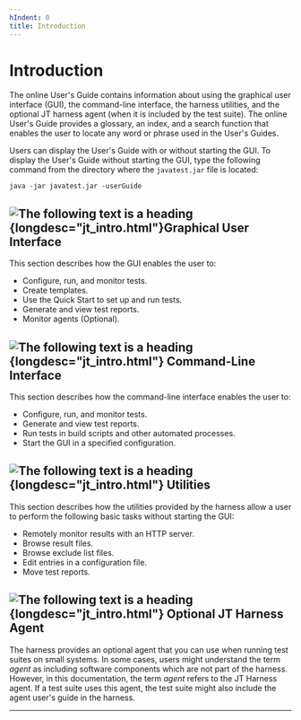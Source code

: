 ```yaml
---
hIndent: 0
title: Introduction
---
```


# Introduction

The online User\'s Guide contains information about using the graphical user interface (GUI), the
command-line interface, the harness utilities, and the optional JT harness agent (when it is
included by the test suite). The online User\'s Guide provides a glossary, an index, and a search
function that enables the user to locate any word or phrase used in the User\'s Guides.

Users can display the User\'s Guide with or without starting the GUI. To display the User\'s Guide
without starting the GUI, type the following command from the directory where the `javatest.jar`
file is located:

`java -jar javatest.jar -userGuide`

## ![The following text is a heading](../images/closedbook.gif){longdesc="jt_intro.html"}Graphical User Interface

This section describes how the GUI enables the user to:

-   Configure, run, and monitor tests.
-   Create templates.
-   Use the Quick Start to set up and run tests.
-   Generate and view test reports.
-   Monitor agents (Optional).

## ![The following text is a heading](../images/closedbook.gif){longdesc="jt_intro.html"} Command-Line Interface

This section describes how the command-line interface enables the user to:

-   Configure, run, and monitor tests.
-   Generate and view test reports.
-   Run tests in build scripts and other automated processes.
-   Start the GUI in a specified configuration.

## ![The following text is a heading](../images/closedbook.gif){longdesc="jt_intro.html"} Utilities

This section describes how the utilities provided by the harness allow a user to perform the
following basic tasks without starting the GUI:

-   Remotely monitor results with an HTTP server.
-   Browse result files.
-   Browse exclude list files.
-   Edit entries in a configuration file.
-   Move test reports.

## ![The following text is a heading](../images/closedbook.gif){longdesc="jt_intro.html"} Optional JT Harness Agent

The harness provides an optional agent that you can use when running test suites on small systems.
In some cases, users might understand the term *agent* as including software components which are
not part of the harness. However, in this documentation, the term *agent* refers to the JT Harness
agent. If a test suite uses this agent, the test suite might also include the agent user\'s guide in
the harness.

----------------------------------------------------------------------------------------------------

